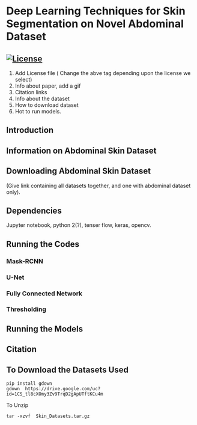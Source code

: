 # Deep Learning Techniques for Skin Segmentation on Novel Abdominal Dataset
[![License](https://img.shields.io/badge/License-Apache%202.0-blue.svg)](https://opensource.org/licenses/Apache-2.0)
---
1) Add License file ( Change the abve tag depending upon the license we select)
2) Info about paper, add a gif
3) Citation links 
4) Info about the dataset 
5) How to download dataset
6) Hot to run models.

## Introduction

## Information on Abdominal Skin Dataset

## Downloading Abdominal Skin Dataset
(Give link containing all datasets together, and one with abdominal dataset only).

## Dependencies
Jupyter notebook, python 2(?), tenser flow, keras, opencv.

## Running the Codes
### Mask-RCNN
### U-Net
### Fully Connected Network
### Thresholding

## Running the Models

## Citation


## To Download the Datasets Used
```
pip install gdown
gdown  https://drive.google.com/uc?id=1CS_tl8cXOmy3Zv9TrqD2gApUTftKCu4m
```
To Unzip
```
tar -xzvf  Skin_Datasets.tar.gz 
```

<!-- Feel Better :* -->
